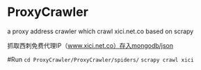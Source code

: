 ProxyCrawler
============

a proxy address crawler which crawl xici.net.co based on scrapy

抓取西刺免费代理IP（www.xici.net.co）存入mongodb/json

#Run
``cd ProxyCrawler/ProxyCrawler/spiders/``
``scrapy crawl xici``

